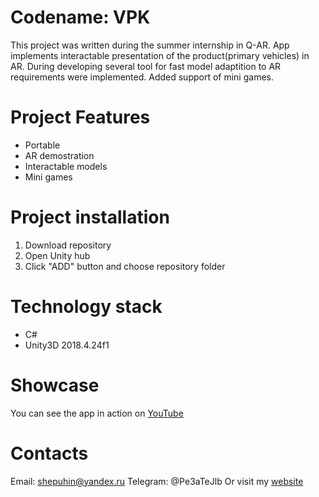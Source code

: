 # Codename: VPK

This project was written during the summer internship in Q-AR.
App implements interactable presentation of the product(primary vehicles) in AR.
During developing  several tool for fast model adaptition to AR requirements were implemented.
Added support of mini games.

# Project Features
* Portable
* AR demostration
* Interactable models
* Mini games
        
# Project installation
1. Download repository 
2. Open Unity  hub
3. Click "ADD" button and choose repository folder

# Technology stack
- C#
- Unity3D 2018.4.24f1

# Showcase
You can see the app in action on [YouTube](https://www.youtube.com/watch?v=JRbTbZynbSY)

# Contacts
Email: shepuhin@yandex.ru
Telegram: @Pe3aTeJlb
Or visit my [website](https://sites.google.com/view/pplosstudio/%D0%B3%D0%BB%D0%B0%D0%B2%D0%BD%D0%B0%D1%8F)
